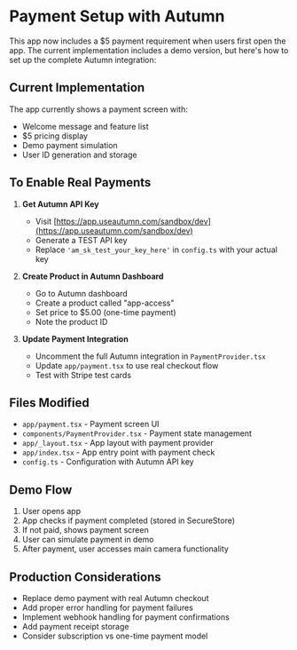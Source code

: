 # Payment Setup with Autumn

This app now includes a $5 payment requirement when users first open the app. The current implementation includes a demo version, but here's how to set up the complete Autumn integration:

## Current Implementation

The app currently shows a payment screen with:
- Welcome message and feature list
- $5 pricing display
- Demo payment simulation
- User ID generation and storage

## To Enable Real Payments

1. **Get Autumn API Key**
   - Visit [https://app.useautumn.com/sandbox/dev](https://app.useautumn.com/sandbox/dev)
   - Generate a TEST API key
   - Replace `'am_sk_test_your_key_here'` in `config.ts` with your actual key

2. **Create Product in Autumn Dashboard**
   - Go to Autumn dashboard
   - Create a product called "app-access"
   - Set price to $5.00 (one-time payment)
   - Note the product ID

3. **Update Payment Integration**
   - Uncomment the full Autumn integration in `PaymentProvider.tsx`
   - Update `app/payment.tsx` to use real checkout flow
   - Test with Stripe test cards

## Files Modified

- `app/payment.tsx` - Payment screen UI
- `components/PaymentProvider.tsx` - Payment state management
- `app/_layout.tsx` - App layout with payment provider
- `app/index.tsx` - App entry point with payment check
- `config.ts` - Configuration with Autumn API key

## Demo Flow

1. User opens app
2. App checks if payment completed (stored in SecureStore)
3. If not paid, shows payment screen
4. User can simulate payment in demo
5. After payment, user accesses main camera functionality

## Production Considerations

- Replace demo payment with real Autumn checkout
- Add proper error handling for payment failures
- Implement webhook handling for payment confirmations
- Add payment receipt storage
- Consider subscription vs one-time payment model